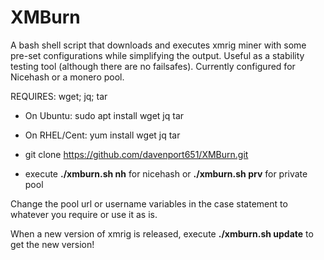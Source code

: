 # XMBurn
A bash shell script that downloads and executes xmrig miner with some pre-set configurations while simplifying the output. Useful as a stability testing tool (although there are no failsafes). Currently configured for Nicehash or a monero pool.

REQUIRES: wget; jq; tar
- On Ubuntu: sudo apt install wget jq tar
- On RHEL/Cent: yum install wget jq tar

- git clone https://github.com/davenport651/XMBurn.git
- execute <b>./xmburn.sh nh</b> for nicehash or <b>./xmburn.sh prv</b> for private pool

Change the pool url or username variables in the case statement to whatever you require or use it as is.

When a new version of xmrig is released, execute <b>./xmburn.sh update</b> to get the new version!
